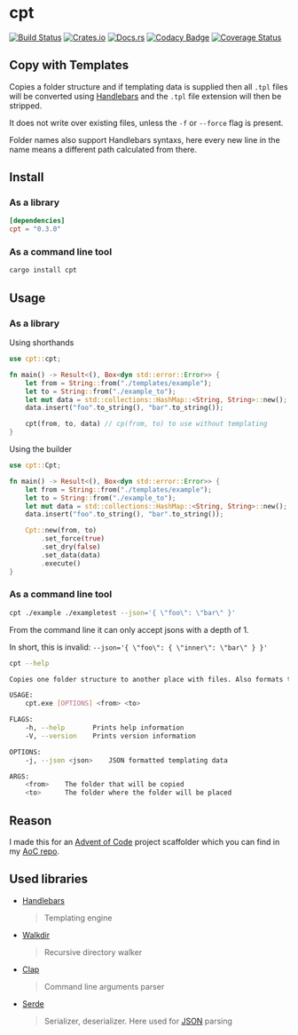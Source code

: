 # cpt

[![Build Status](https://travis-ci.com/AlexAegis/cpt.svg?branch=master)](https://travis-ci.com/AlexAegis/cpt) [![Crates.io](https://img.shields.io/crates/v/cpt)](https://crates.io/crates/cpt) [![Docs.rs](https://docs.rs/mio/badge.svg)](https://docs.rs/cpt) [![Codacy Badge](https://api.codacy.com/project/badge/Grade/3091464ea5954b7b813b6a1152831a84)](https://www.codacy.com/manual/AlexAegis/cpt?utm_source=github.com&utm_medium=referral&utm_content=AlexAegis/cpt&utm_campaign=Badge_Grade) [![Coverage Status](https://coveralls.io/repos/github/AlexAegis/cpt/badge.svg?branch=master)](https://coveralls.io/github/AlexAegis/cpt?branch=master)

## Copy with Templates

Copies a folder structure and if templating data is supplied then all `.tpl` files will be converted using [Handlebars](https://github.com/wycats/handlebars.js/) and the `.tpl` file extension will then be stripped.

It does not write over existing files, unless the `-f` or `--force` flag is present.

Folder names also support Handlebars syntaxs, here every new line in the name means a different path calculated from there.

## Install

### As a library

```toml
[dependencies]
cpt = "0.3.0"
```

### As a command line tool

```bash
cargo install cpt
```

## Usage

### As a library

Using shorthands

```rust
use cpt::cpt;

fn main() -> Result<(), Box<dyn std::error::Error>> {
	let from = String::from("./templates/example");
	let to = String::from("./example_to");
	let mut data = std::collections::HashMap::<String, String>::new();
	data.insert("foo".to_string(), "bar".to_string());

	cpt(from, to, data) // cp(from, to) to use without templating
}
```

Using the builder

```rust
use cpt::Cpt;

fn main() -> Result<(), Box<dyn std::error::Error>> {
	let from = String::from("./templates/example");
	let to = String::from("./example_to");
	let mut data = std::collections::HashMap::<String, String>::new();
	data.insert("foo".to_string(), "bar".to_string());

	Cpt::new(from, to)
		.set_force(true)
		.set_dry(false)
		.set_data(data)
		.execute()
}
```

### As a command line tool

```bash
cpt ./example ./exampletest --json='{ \"foo\": \"bar\" }'
```

From the command line it can only accept jsons with a depth of 1.

In short, this is invalid: `--json='{ \"foo\": { \"inner\": \"bar\" } }'`

```bash
cpt --help

Copies one folder structure to another place with files. Also formats templates!

USAGE:
    cpt.exe [OPTIONS] <from> <to>

FLAGS:
    -h, --help       Prints help information
    -V, --version    Prints version information

OPTIONS:
    -j, --json <json>    JSON formatted templating data

ARGS:
    <from>    The folder that will be copied
    <to>      The folder where the folder will be placed
```

## Reason

I made this for an [Advent of Code](https://www.adventofcode.com) project scaffolder which you can find in my [AoC repo](https://github.com/AlexAegis/advent-of-code).

## Used libraries

-   [Handlebars](https://github.com/sunng87/handlebars-rust)
    > Templating engine
-   [Walkdir](https://github.com/BurntSushi/walkdir)
    > Recursive directory walker
-   [Clap](https://github.com/clap-rs/clap)
    > Command line arguments parser
-   [Serde](https://github.com/serde-rs/serde)
    > Serializer, deserializer. Here used for [JSON](http://www.json.org/) parsing
